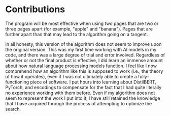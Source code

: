 # Contributions 

The program will be most effective when using two pages that are two or three pages apart (for example, "apple" and "banana"). Pages that are further apart than that may lead to the algorithm going on a tangent.

In all honesty, this version of the algorithm does not seem to improve upon the original version. This was my first time working with AI models in my code, and there was a large degree of trial and error involved. Regardless of whether or not the final product is effective, I did learn an immense amount about how natural language processing models function. I feel like I now comprehend how an algorithm like this is supposed to work (i.e., the theory of how it operates), even if I was not ultimately able to create a fully-functioning piece of software. I put hours into learning about DistilBERT, PyTorch, and encodings to compensate for the fact that I had quite literally no experience working with them before. Even if my algorithm does not seem to represent the work I put into it, I have still retained the knowledge that I have acquired through the process of attempting to optimize the search.
